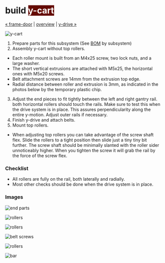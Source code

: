 build <span style="background-color:#650b01;color:#ffffff">y-cart</span>
============================

[&#xAB; frame-door](build-frame-door.md) | [overview](assembly.md) | [y-drive &#xBB;](build-y-drive.md)

![y-cart](http://farm8.staticflickr.com/7047/6939597291_8c6dd94305_z.jpg)

1. Prepare parts for this subsystem (See [BOM](bom.md) by subsystem)
2. Assembly y-cart without top rollers.
  - Each roller mount is built from an M4x25 screw, two lock nuts, and a large washer.
  - The short vertical extrusions are attached with M5x25, the horizontal ones with M5x20 screws.
  - Belt attachment screws are 14mm from the extrusion top edge.
  - Radial distance between roller and extrusion is 3mm, as indicated in the photos below by the temporary plastic chip.
3. Adjust the end pieces to fit tightly between the left and right gantry rail. both horizontal rollers should touch the rails. Make sure to test this when the drive system is in place. This assures perpendicularity along the entire y-motion. Adjust outer rails if necessary.
4. Finish y-drive and attach belts.
5. Mount top rollers.
  - When adjusting top rollers you can take advantage of the screw shaft flex. Slide the rollers to a  tight position then slide just a tiny tiny bit further. The screw shaft should be minimally slanted with the roller sider unnoticeably higher. When you tighten the screw it will grab the rail by the force of the screw flex.


### Checklist
* All rollers are fully on the rail, both laterally and radially.
* Most other checks should be done when the drive system is in place.


### Images

![end parts](http://farm9.staticflickr.com/8088/8414190388_db8741c54a_z.jpg)

![rollers](http://farm9.staticflickr.com/8217/8414189854_84a80c6ff1_z.jpg)

![rollers](http://farm9.staticflickr.com/8359/8413091531_1f0ce5c65f_z.jpg)

![belt screws](http://farm9.staticflickr.com/8236/8413088779_69f61c50e3_z.jpg)

![rollers](http://farm8.staticflickr.com/7270/7014275517_bd03df5ea6_z.jpg)

![bar](http://farm9.staticflickr.com/8323/8413088551_f8150abd9d_z.jpg)
